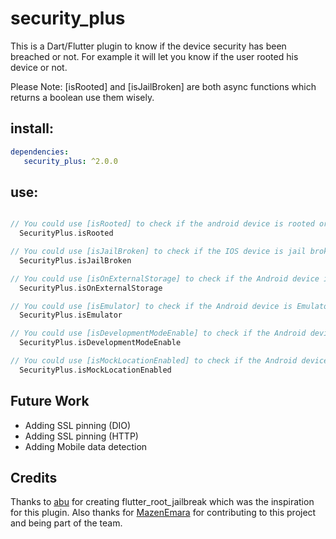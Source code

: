 # security_plus

This is a Dart/Flutter plugin to know if the device security has been breached or not. For example it will let you know if the user rooted his device or not.

Please Note: [isRooted] and [isJailBroken] are both async functions which returns a boolean use them wisely.

## install:
```YAML
dependencies:
   security_plus: ^2.0.0
```

## use:

```dart

// You could use [isRooted] to check if the android device is rooted or not 
  SecurityPlus.isRooted

// You could use [isJailBroken] to check if the IOS device is jail broken or not 
  SecurityPlus.isJailBroken

// You could use [isOnExternalStorage] to check if the Android device is running your app on external storage or not 
  SecurityPlus.isOnExternalStorage

// You could use [isEmulator] to check if the Android device is Emulator or not 
  SecurityPlus.isEmulator

// You could use [isDevelopmentModeEnable] to check if the Android device is in Development mode or not 
  SecurityPlus.isDevelopmentModeEnable

// You could use [isMockLocationEnabled] to check if the Android device is using a mock location method or not 
  SecurityPlus.isMockLocationEnabled
```

## Future Work

 - Adding SSL pinning (DIO)
 - Adding SSL pinning (HTTP)
 - Adding Mobile data detection

## Credits

Thanks to [abu](https://github.com/abu0306) for creating flutter_root_jailbreak which was the inspiration for this plugin. Also thanks for [MazenEmara](https://github.com/MazenEmara) for contributing to this project and being part of the team.